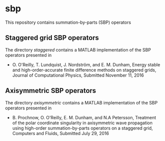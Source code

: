 # sbp
This repository contains summation-by-parts (SBP) operators

## Staggered grid SBP operators
The directory *staggered* contains a MATLAB implementation of the SBP operators presented in  

* O. O'Reilly, T. Lundquist, J. Nordström, and E. M. Dunham, Energy stable and high-order-accurate finite
  difference methods on staggered grids, Journal of Computational Physics, Submitted November 11, 2016 

## Axisymmetric SBP operators
The directory *axisymmetric* contains a MATLAB implementation of the SBP operators presented in  

* B. Prochnow, O. O'Reilly, E. M. Dunham, and N.A Petersson, Treatment of the polar coordinate singularity in axisymmetric wave propagation using high-order summation-by-parts operators on a staggered grid, Computers and Fluids, Submitted July 29, 2016 
